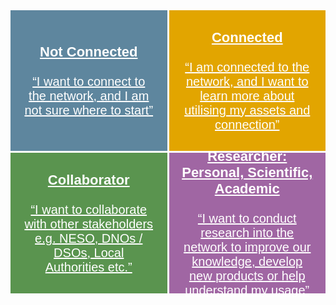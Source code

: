 <div
  style="
    display: flex;
    flex-wrap: wrap;
    max-width: 672px;
    font-family: sans-serif;
    text-align: center;
    gap: 3px;
  "
>
  <a
    href="/usecases/not-connected.md"
    style="
      flex: 1 1 calc(50% - 6px);
      background-color: #5e869e;
      color: white;
      padding: 20px;
      box-sizing: border-box;
      height: 225px;
      display: flex;
      flex-direction: column;
      justify-content: center;
      font-size: 20px;
    "
  >
    <strong style="font-size: 22px; font-weight: 600">Not Connected</strong><br />
    &ldquo;I want to connect to the network, and I am not sure where to
    start&rdquo;
  </a>
  <a
    href="/usecases/connected.md"
    style="
      flex: 1 1 calc(50% - 6px);
      background-color: #e2a500;
      color: white;
      padding: 20px;
      box-sizing: border-box;
      height: 225px;
      display: flex;
      flex-direction: column;
      justify-content: center;
      font-size: 20px;
    "
  >
    <strong style="font-size: 22px; font-weight: 600">Connected</strong><br />
    &ldquo;I am connected to the network, and I want to learn more about
    utilising my assets and connection&rdquo;
  </a>
  <a
    href="/usecases/collaborator.md"
    style="
      flex: 1 1 calc(50% - 6px);
      background-color: #5a944f;
      color: white;
      padding: 20px;
      box-sizing: border-box;
      height: 225px;
      display: flex;
      flex-direction: column;
      justify-content: center;
      font-size: 20px;
    "
  >
    <strong style="font-size: 22px; font-weight: 600">Collaborator</strong><br />
    &ldquo;I want to collaborate with other stakeholders e.g. NESO, DNOs / DSOs,
    Local Authorities etc.&rdquo;
  </a>
  <a
    href="/usecases/datauser.md"
    style="
      flex: 1 1 calc(50% - 6px);
      background-color: #a066a3;
     color: white;
      padding: 20px;
      box-sizing: border-box;
      height: 225px;
      display: flex;
      flex-direction: column;
      justify-content: center;
      font-size: 20px;
    "
  >
    <strong style="font-size: 22px; font-weight: 600">Researcher: Personal, Scientific, Academic</strong><br />
    &ldquo;I want to conduct research into the network to improve our knowledge,
    develop new products or help understand my usage&rdquo;
  </a>
</div>

